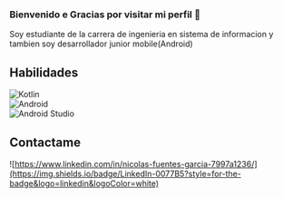 ### Bienvenido e Gracias por visitar mi perfil 👋

Soy estudiante de la carrera de ingenieria en sistema de informacion y tambien soy desarrollador junior mobile(Android)

## Habilidades
![Kotlin](https://img.shields.io/badge/Kotlin-0095D5?&style=for-the-badge&logo=kotlin&logoColor=white)</br>
![Android](https://img.shields.io/badge/Android-3DDC84?style=for-the-badge&logo=android&logoColor=white)</br>
![Android Studio](https://img.shields.io/badge/Android_Studio-3DDC84?style=for-the-badge&logo=android-studio&logoColor=white)</br>

## Contactame

![https://www.linkedin.com/in/nicolas-fuentes-garcia-7997a1236/](https://img.shields.io/badge/LinkedIn-0077B5?style=for-the-badge&logo=linkedin&logoColor=white)</br>


